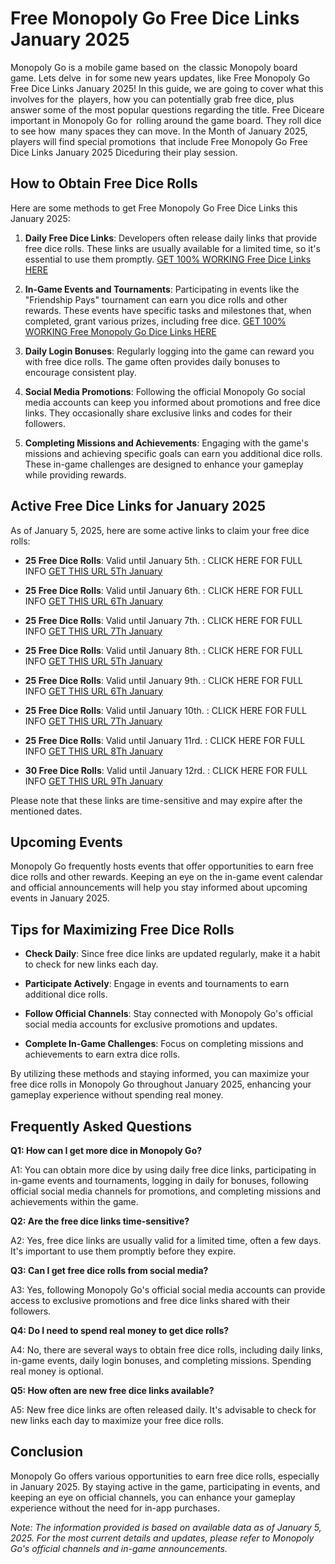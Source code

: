 # Free Monopoly Go Free Dice Links January 2025

Monopoly Go is a mobile game based on the classic Monopoly board game. Lets delve in for some new years updates, like Free Monopoly Go Free Dice Links January 2025! In this guide, we are going to cover what this involves for the players, how you can potentially grab free dice, plus answer some of the most popular questions regarding the title. Free Diceare important in Monopoly Go for rolling around the game board. They roll dice to see how many spaces they can move. In the Month of January 2025, players will find special promotions that include Free Monopoly Go Free Dice Links January 2025 Diceduring their play session.

## How to Obtain Free Dice Rolls

Here are some methods to get Free Monopoly Go Free Dice Links this January 2025:

1. **Daily Free Dice Links**: Developers often release daily links that provide free dice rolls. These links are usually available for a limited time, so it's essential to use them promptly. [GET 100% WORKING Free Dice Links HERE](https://homeinges.blogspot.com/)

2. **In-Game Events and Tournaments**: Participating in events like the "Friendship Pays" tournament can earn you dice rolls and other rewards. These events have specific tasks and milestones that, when completed, grant various prizes, including free dice. [GET 100% WORKING Free Monopoly Go Dice Links HERE](https://homeinges.blogspot.com/)

3. **Daily Login Bonuses**: Regularly logging into the game can reward you with free dice rolls. The game often provides daily bonuses to encourage consistent play.

4. **Social Media Promotions**: Following the official Monopoly Go social media accounts can keep you informed about promotions and free dice links. They occasionally share exclusive links and codes for their followers.

5. **Completing Missions and Achievements**: Engaging with the game's missions and achieving specific goals can earn you additional dice rolls. These in-game challenges are designed to enhance your gameplay while providing rewards.

## Active Free Dice Links for January 2025

As of January 5, 2025, here are some active links to claim your free dice rolls:

- **25 Free Dice Rolls**: Valid until January 5th. : CLICK HERE FOR FULL INFO [GET THIS URL 5Th January](https://homeinges.blogspot.com/)

- **25 Free Dice Rolls**: Valid until January 6th. : CLICK HERE FOR FULL INFO [GET THIS URL 6Th January](https://mply.io/EVoeQjba4zU)

- **25 Free Dice Rolls**: Valid until January 7th. : CLICK HERE FOR FULL INFO [GET THIS URL 7Th January](https://mply.io/TVl9vRMcqKw)

- **25 Free Dice Rolls**: Valid until January 8th. : CLICK HERE FOR FULL INFO [GET THIS URL 5Th January](https://mply.io/NuNPsltv-N0)

- **25 Free Dice Rolls**: Valid until January 9th. : CLICK HERE FOR FULL INFO [GET THIS URL 6Th January](https://homeinges.blogspot.com/)

- **25 Free Dice Rolls**: Valid until January 10th. : CLICK HERE FOR FULL INFO [GET THIS URL 7Th January](https://homeinges.blogspot.com/)

- **25 Free Dice Rolls**: Valid until January 11rd. : CLICK HERE FOR FULL INFO [GET THIS URL 8Th January](https://homeinges.blogspot.com/)

- **30 Free Dice Rolls**: Valid until January 12rd. : CLICK HERE FOR FULL INFO [GET THIS URL 9Th January](https://apps.apple.com/us/app/monopoly-go/id1621328561?mt=8)

Please note that these links are time-sensitive and may expire after the mentioned dates.

## Upcoming Events

Monopoly Go frequently hosts events that offer opportunities to earn free dice rolls and other rewards. Keeping an eye on the in-game event calendar and official announcements will help you stay informed about upcoming events in January 2025.

## Tips for Maximizing Free Dice Rolls

- **Check Daily**: Since free dice links are updated regularly, make it a habit to check for new links each day.

- **Participate Actively**: Engage in events and tournaments to earn additional dice rolls.

- **Follow Official Channels**: Stay connected with Monopoly Go's official social media accounts for exclusive promotions and updates.

- **Complete In-Game Challenges**: Focus on completing missions and achievements to earn extra dice rolls.

By utilizing these methods and staying informed, you can maximize your free dice rolls in Monopoly Go throughout January 2025, enhancing your gameplay experience without spending real money.

## Frequently Asked Questions

**Q1: How can I get more dice in Monopoly Go?**

A1: You can obtain more dice by using daily free dice links, participating in in-game events and tournaments, logging in daily for bonuses, following official social media channels for promotions, and completing missions and achievements within the game.

**Q2: Are the free dice links time-sensitive?**

A2: Yes, free dice links are usually valid for a limited time, often a few days. It's important to use them promptly before they expire.

**Q3: Can I get free dice rolls from social media?**

A3: Yes, following Monopoly Go's official social media accounts can provide access to exclusive promotions and free dice links shared with their followers.

**Q4: Do I need to spend real money to get dice rolls?**

A4: No, there are several ways to obtain free dice rolls, including daily links, in-game events, daily login bonuses, and completing missions. Spending real money is optional.

**Q5: How often are new free dice links available?**

A5: New free dice links are often released daily. It's advisable to check for new links each day to maximize your free dice rolls.

## Conclusion

Monopoly Go offers various opportunities to earn free dice rolls, especially in January 2025. By staying active in the game, participating in events, and keeping an eye on official channels, you can enhance your gameplay experience without the need for in-app purchases.

*Note: The information provided is based on available data as of January 5, 2025. For the most current details and updates, please refer to Monopoly Go's official channels and in-game announcements.*

